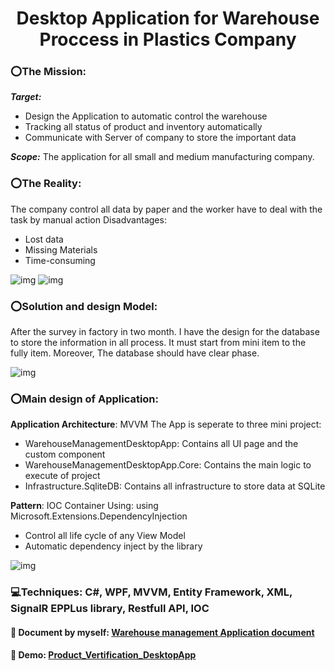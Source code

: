 # <div align="center">Desktop Application for Warehouse Proccess in Plastics Company</div>

### ⭕The Mission: 

***Target:*** 
 - Design the Application to automatic control the warehouse
 - Tracking all status of product and inventory automatically
 - Communicate with Server of company to store the important data
 

***Scope:*** The application for all small and medium manufacturing company.

### ⭕The Reality:
The company control all data by paper and the worker have to deal with the task by manual action
Disadvantages:
- Lost data
- Missing Materials
- Time-consuming

![img](https://github.com/DungNguyen0209/Warehouse_Management_DesktopApp/blob/main/Assert/IMG_1789.jpg)
![img](https://github.com/DungNguyen0209/Warehouse_Management_DesktopApp/blob/main/Assert/Reality.png)

### ⭕Solution and design Model:
After the survey in factory in two month. I have the design for the database to store the information in all process. It must start from mini item to the fully item.
Moreover, The database should have clear phase.

![img](https://github.com/DungNguyen0209/Warehouse_Management_DesktopApp/blob/main/Assert/uml.png)

### ⭕Main design of Application:
**Application Architecture**: MVVM
The App is seperate to three mini project:
- WarehouseManagementDesktopApp: Contains all UI page and the custom component
- WarehouseManagementDesktopApp.Core: Contains the main logic to execute of project
- Infrastructure.SqliteDB: Contains all infrastructure to store data at SQLite

**Pattern**: IOC Container
Using: using Microsoft.Extensions.DependencyInjection
- Control all life cycle of any View Model
- Automatic dependency inject by the library

![img](https://github.com/DungNguyen0209/Warehouse_Management_DesktopApp/blob/main/Assert/IOC.png)


### 💻Techniques: C#, WPF, MVVM, Entity Framework, XML, SignalR EPPLus library, Restfull API, IOC

#### 📰 Document by myself: <a href="https://docs.google.com/document/d/13omfPOKXVdKNevfmOzXdDiz1iWZ8hwlh/edit" target="_blank">Warehouse management Application document</a>

#### 🔗 Demo: <a href="https://www.youtube.com/watch?v=L_-mhe4PxEY" target="_blank">Product_Vertification_DesktopApp</a>
